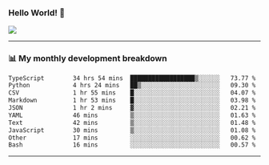 ### Hello World! 👋

<a>
  <img align="center" src="https://github-readme-stats.vercel.app/api?username=megatunger&count_private=true&include_all_commits=true&bg_color=30,56CCF2,2F80ED&title_color=fff&text_color=fff" />
</a>

------
### 📊 My monthly development breakdown

<!--START_SECTION:waka-->

```txt
TypeScript        34 hrs 54 mins  ██████████████████▒░░░░░░   73.77 %
Python            4 hrs 24 mins   ██▒░░░░░░░░░░░░░░░░░░░░░░   09.30 %
CSV               1 hr 55 mins    █░░░░░░░░░░░░░░░░░░░░░░░░   04.07 %
Markdown          1 hr 53 mins    █░░░░░░░░░░░░░░░░░░░░░░░░   03.98 %
JSON              1 hr 2 mins     ▓░░░░░░░░░░░░░░░░░░░░░░░░   02.21 %
YAML              46 mins         ▒░░░░░░░░░░░░░░░░░░░░░░░░   01.63 %
Text              42 mins         ▒░░░░░░░░░░░░░░░░░░░░░░░░   01.48 %
JavaScript        30 mins         ▒░░░░░░░░░░░░░░░░░░░░░░░░   01.08 %
Other             17 mins         ░░░░░░░░░░░░░░░░░░░░░░░░░   00.62 %
Bash              16 mins         ░░░░░░░░░░░░░░░░░░░░░░░░░   00.57 %
```

<!--END_SECTION:waka-->

------
